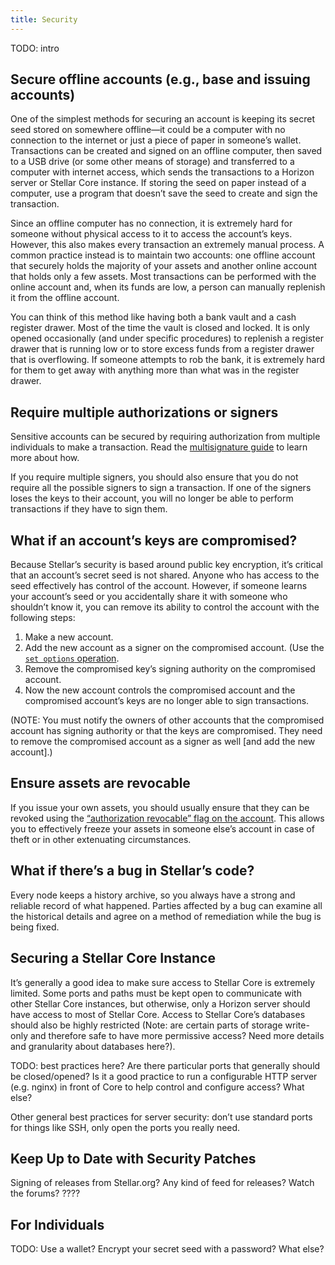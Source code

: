 ```yaml
---
title: Security
---
```


TODO: intro


## Secure offline accounts (e.g., base and issuing accounts)

One of the simplest methods for securing an account is keeping its secret seed stored on somewhere offline—it could be a computer with no connection to the internet or just a piece of paper in someone’s wallet. Transactions can be created and signed on an offline computer, then saved to a USB drive (or some other means of storage) and transferred to a computer with internet access, which sends the transactions to a Horizon server or Stellar Core instance. If storing the seed on paper instead of a computer, use a program that doesn’t save the seed to create and sign the transaction.

Since an offline computer has no connection, it is extremely hard for someone without physical access to it to access the account’s keys. However, this also makes every transaction an extremely manual process. A common practice instead is to maintain two accounts: one offline account that securely holds the majority of your assets and another online account that holds only a few assets. Most transactions can be performed with the online account and, when its funds are low, a person can manually replenish it from the offline account.

You can think of this method like having both a bank vault and a cash register drawer. Most of the time the vault is closed and locked. It is only opened occasionally (and under specific procedures) to replenish a register drawer that is running low or to store excess funds from a register drawer that is overflowing. If someone attempts to rob the bank, it is extremely hard for them to get away with anything more than what was in the register drawer.


## Require multiple authorizations or signers

Sensitive accounts can be secured by requiring authorization from multiple individuals to make a transaction. Read the [multisignature guide](concepts/multi-sig.md) to learn more about how.

If you require multiple signers, you should also ensure that you do not require all the possible signers to sign a transaction. If one of the signers loses the keys to their account, you will no longer be able to perform transactions if they have to sign them.


## What if an account’s keys are compromised?

Because Stellar’s security is based around public key encryption, it’s critical that an account’s secret seed is not shared. Anyone who has access to the seed effectively has control of the account. However, if someone learns your account’s seed or you accidentally share it with someone who shouldn’t know it, you can remove its ability to control the account with the following steps:

1. Make a new account.
2. Add the new account as a signer on the compromised account. (Use the [`set options` operation](../concepts/list-of-operations.md#set-options).
3. Remove the compromised key’s signing authority on the compromised account.
4. Now the new account controls the compromised account and the compromised account’s keys are no longer able to sign transactions.

(NOTE: You must notify the owners of other accounts that the compromised account has signing authority or that the keys are compromised. They need to remove the compromised account as a signer as well [and add the new account].)


## Ensure assets are revocable

If you issue your own assets, you should usually ensure that they can be revoked using the [“authorization revocable” flag on the account](concepts/accounts.md#flags). This allows you to effectively freeze your assets in someone else’s account in case of theft or in other extenuating circumstances.


## What if there’s a bug in Stellar’s code?

Every node keeps a history archive, so you always have a strong and reliable record of what happened. Parties affected by a bug can examine all the historical details and agree on a method of remediation while the bug is being fixed.


## Securing a Stellar Core Instance

It’s generally a good idea to make sure access to Stellar Core is extremely limited. Some ports and paths must be kept open to communicate with other Stellar Core instances, but otherwise, only a Horizon server should have access to most of Stellar Core. Access to Stellar Core’s databases should also be highly restricted (Note: are certain parts of storage write-only and therefore safe to have more permissive access? Need more details and granularity about databases here?).

TODO: best practices here? Are there particular ports that generally should be closed/opened? Is it a good practice to run a configurable HTTP server (e.g. nginx) in front of Core to help control and configure access? What else?

Other general best practices for server security: don’t use standard ports for things like SSH, only open the ports you really need.


## Keep Up to Date with Security Patches

Signing of releases from Stellar.org?
Any kind of feed for releases?
Watch the forums?
????


## For Individuals

TODO: Use a wallet? Encrypt your secret seed with a password? What else?
